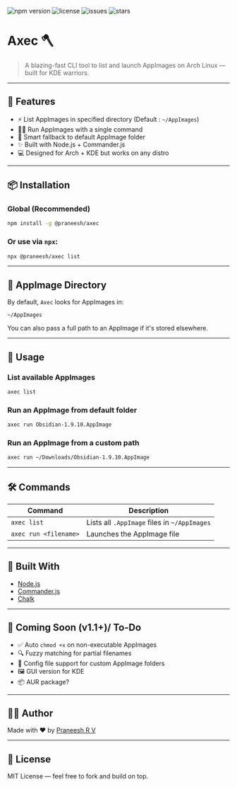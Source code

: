 ![npm version](https://img.shields.io/npm/v/axec-cli)
![license](https://img.shields.io/github/license/PraneeshRV/axec-cli)
![issues](https://img.shields.io/github/issues/PraneeshRV/axec-cli)
![stars](https://img.shields.io/github/stars/PraneeshRV/axec-cli?style=social)

# Axec 🪓

> A blazing-fast CLI tool to list and launch AppImages on Arch Linux — built for KDE warriors.

---

## 🚀 Features

- ⚡ List AppImages in specified directory (Default : `~/AppImages`)
- 🏃‍♂️ Run AppImages with a single command
- 🧠 Smart fallback to default AppImage folder
- ✨ Built with Node.js + Commander.js
- 💻 Designed for Arch + KDE but works on any distro

---

## 📦 Installation

### Global (Recommended)

```bash
npm install -g @praneesh/axec
```

### Or use via `npx`:

```bash
npx @praneesh/axec list
```

---

## 📂 AppImage Directory

By default, `Axec` looks for AppImages in:

```
~/AppImages
```

You can also pass a full path to an AppImage if it's stored elsewhere.

---

## 🧪 Usage

### List available AppImages
```bash
axec list
```

### Run an AppImage from default folder
```bash
axec run Obsidian-1.9.10.AppImage
```

### Run an AppImage from a custom path
```bash
axec run ~/Downloads/Obsidian-1.9.10.AppImage
```

---

## 🛠️ Commands

| Command        | Description                            |
|----------------|----------------------------------------|
| `axec list`    | Lists all `.AppImage` files in `~/AppImages` |
| `axec run <filename>` | Launches the AppImage file            |

---

## 🧱 Built With

- [Node.js](https://nodejs.org)
- [Commander.js](https://github.com/tj/commander.js)
- [Chalk](https://github.com/chalk/chalk)

---

## 🧩 Coming Soon (v1.1+)/ To-Do

- ✅ Auto `chmod +x` on non-executable AppImages
- 🔍 Fuzzy matching for partial filenames
- 🧠 Config file support for custom AppImage folders
- 🖼️ GUI version for KDE
- 📦 AUR package?

---

## 🧑‍💻 Author

Made with ❤️ by [Praneesh R V](https://github.com/PraneeshRV)

---

## 📄 License

MIT License — feel free to fork and build on top.